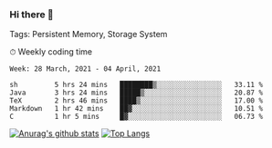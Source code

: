 ### Hi there 👋

Tags: Persistent Memory, Storage System

<!--

[![Anurag's github stats](https://github-readme-stats.vercel.app/api?username=wwyf)](https://github.com/anuraghazra/github-readme-stats)

[![Anurag's github stats](https://github-readme-stats.vercel.app/api?username=wwyf&count_private=true)](https://github.com/anuraghazra/github-readme-stats)


[![Top Langs](https://github-readme-stats.vercel.app/api/top-langs/?username=wwyf&count_private=true&&hide=jupyter%20notebook,html)](https://github.com/anuraghazra/github-readme-stats)



-->


⏱ Weekly coding time

<!--START_SECTION:waka-->
```text
Week: 28 March, 2021 - 04 April, 2021

sh         5 hrs 24 mins   ████████▒░░░░░░░░░░░░░░░░   33.11 % 
Java       3 hrs 24 mins   █████▒░░░░░░░░░░░░░░░░░░░   20.87 % 
TeX        2 hrs 46 mins   ████▒░░░░░░░░░░░░░░░░░░░░   17.00 % 
Markdown   1 hr 42 mins    ██▓░░░░░░░░░░░░░░░░░░░░░░   10.51 % 
C          1 hr 5 mins     █▓░░░░░░░░░░░░░░░░░░░░░░░   06.73 % 
```
<!--END_SECTION:waka-->



[![Anurag's github stats](https://github-readme-stats.vercel.app/api?username=wwyf&count_private=true&show_icons=true&hide_border=true)](https://github.com/anuraghazra/github-readme-stats) [![Top Langs](https://github-readme-stats.vercel.app/api/top-langs/?username=wwyf&count_private=true&hide=jupyter%20notebook,html,OpenEdge%20ABL&langs_count=10&layout=compact&hide_border=true)](https://github.com/anuraghazra/github-readme-stats)

<!--

[![willianrod's wakatime stats](https://github-readme-stats.vercel.app/api/wakatime?username=wwyf)](https://github.com/anuraghazra/github-readme-stats)


-->
